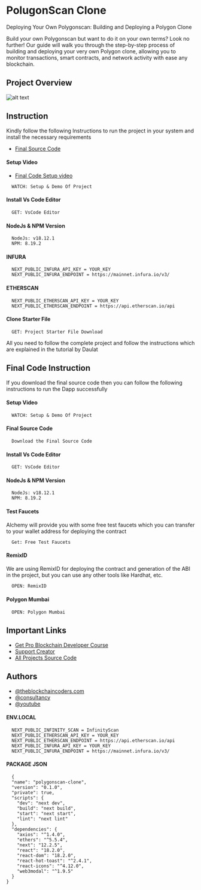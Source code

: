# PolugonScan Clone

Deploying Your Own Polygonscan: Building and Deploying a Polygon Clone

Build your own Polygonscan but want to do it on your own terms? Look no further! Our guide will walk you through the step-by-step process of building and deploying your very own Polygon clone, allowing you to monitor transactions, smart contracts, and network activity with ease any blockchain.

## Project Overview

![alt text](https://www.daulathussain.com/wp-content/uploads/2024/03/build-and-deploy-polygonscan-clone-blockchain-explorer.jpg)

## Instruction

Kindly follow the following Instructions to run the project in your system and install the necessary requirements

- [Final Source Code](https://www.theblockchaincoders.com/sourceCode/how-to-create-liquidity-token-marketplace-including-ico-token-sale)

#### Setup Video

- [Final Code Setup video](https://youtu.be/G5-f1hZA01U?si=E8enzoXZPl3TfzH-)

```https://code.visualstudio.com/download
  WATCH: Setup & Demo Of Project
```

#### Install Vs Code Editor

```https://code.visualstudio.com/download
  GET: VsCode Editor
```

#### NodeJs & NPM Version

```https://nodejs.org/en/download
  NodeJs: v18.12.1
  NPM: 8.19.2
```

#### INFURA

```https://www.theblockchaincoders.com/
  NEXT_PUBLIC_INFURA_API_KEY = YOUR_KEY
  NEXT_PUBLIC_INFURA_ENDPOINT = https://mainnet.infura.io/v3/
```

#### ETHERSCAN

```https://www.theblockchaincoders.com/
  NEXT_PUBLIC_ETHERSCAN_API_KEY = YOUR_KEY
  NEXT_PUBLIC_ETHERSCAN_ENDPOINT = https://api.etherscan.io/api
```

#### Clone Starter File

```https://github.com/daulathussain/Airdrop-Crypto-Starter-File
  GET: Project Starter File Download
```

All you need to follow the complete project and follow the instructions which are explained in the tutorial by Daulat

## Final Code Instruction

If you download the final source code then you can follow the following instructions to run the Dapp successfully

#### Setup Video

```https://code.visualstudio.com/download
  WATCH: Setup & Demo Of Project
```

#### Final Source Code

```https://www.theblockchaincoders.com/SourceCode
  Download the Final Source Code
```

#### Install Vs Code Editor

```https://code.visualstudio.com/download
  GET: VsCode Editor
```

#### NodeJs & NPM Version

```https://nodejs.org/en/download
  NodeJs: v18.12.1
  NPM: 8.19.2
```

#### Test Faucets

Alchemy will provide you with some free test faucets which you can transfer to your wallet address for deploying the contract

```https://www.alchemy.com/faucets
  Get: Free Test Faucets
```

#### RemixID

We are using RemixID for deploying the contract and generation of the ABI in the project, but you can use any other tools like Hardhat, etc.

```https://remix-project.org
  OPEN: RemixID
```

#### Polygon Mumbai

```https://mumbai.polygonscan.com/
  OPEN: Polygon Mumbai
```

## Important Links

- [Get Pro Blockchain Developer Course](https://www.theblockchaincoders.com/pro-nft-marketplace)
- [Support Creator](https://bit.ly/Support-Creator)
- [All Projects Source Code](https://www.theblockchaincoders.com/SourceCode)

## Authors

- [@theblockchaincoders.com](https://www.theblockchaincoders.com/)
- [@consultancy](https://www.theblockchaincoders.com/consultancy)
- [@youtube](https://www.youtube.com/@daulathussain)

#### ENV.LOCAL

```https://www.theblockchaincoders.com/
  NEXT_PUBLIC_INFINITY_SCAN = InfinityScan
  NEXT_PUBLIC_ETHERSCAN_API_KEY = YOUR_KEY
  NEXT_PUBLIC_ETHERSCAN_ENDPOINT = https://api.etherscan.io/api
  NEXT_PUBLIC_INFURA_API_KEY = YOUR_KEY
  NEXT_PUBLIC_INFURA_ENDPOINT = https://mainnet.infura.io/v3/
```

#### PACKAGE JSON

```https://www.theblockchaincoders.com/
  {
  "name": "polygonscan-clone",
  "version": "0.1.0",
  "private": true,
  "scripts": {
    "dev": "next dev",
    "build": "next build",
    "start": "next start",
    "lint": "next lint"
  },
  "dependencies": {
    "axios": "^1.4.0",
    "ethers": "^5.5.4",
    "next": "12.2.5",
    "react": "18.2.0",
    "react-dom": "18.2.0",
    "react-hot-toast": "^2.4.1",
    "react-icons": "^4.12.0",
    "web3modal": "^1.9.5"
  }
}

```
